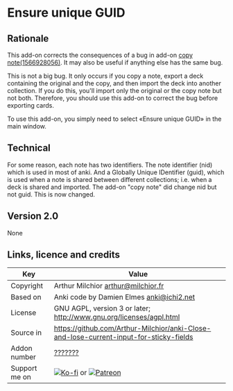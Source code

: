 # Ensure unique GUID
## Rationale

This add-on corrects the consequences of a bug in add-on [copy note(1566928056)](https://ankiweb.net/shared/info/1566928056). It may also be useful if anything else has the same bug.

This is not a big bug. It only occurs if you copy a note, export a deck containing the original and the copy, and then import the deck into another collection. If you do this, you'll import only the original or the copy note but not both. Therefore, you should use this add-on to correct the bug before exporting cards.

To use this add-on, you simply need to select «Ensure unique GUID» in the main window.

## Technical

For some reason, each note has two identifiers. The note identifier (nid) which is used in most of anki. And a Globally Unique IDentifier (guid), which is used when a note is shared between different collections; i.e. when a deck is shared and imported. The add-on "copy note" did change nid but not guid. This is now changed.

## Version 2.0
None

## Links, licence and credits

Key         |Value
------------|-------------------------------------------------------------------
Copyright   | Arthur Milchior <arthur@milchior.fr>
Based on    | Anki code by Damien Elmes <anki@ichi2.net>
License     | GNU AGPL, version 3 or later; http://www.gnu.org/licenses/agpl.html
Source in   | https://github.com/Arthur-Milchior/anki-Close-and-lose-current-input-for-sticky-fields
Addon number| [???????](https://ankiweb.net/shared/info/???????)
Support me on| [![Ko-fi](https://ko-fi.com/img/Kofi_Logo_Blue.svg)](Ko-fi.com/arthurmilchior) or [![Patreon](http://www.milchior.fr/patreon.png)](https://www.patreon.com/bePatron?u=146206)
